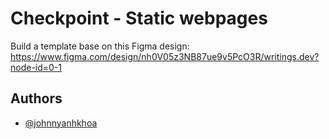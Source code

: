 
# Checkpoint - Static webpages

Build a template base on this Figma design:
https://www.figma.com/design/nh0V05z3NB87ue9v5PcO3R/writings.dev?node-id=0-1


## Authors

- [@johnnyanhkhoa](https://github.com/johnnyanhkhoa)

